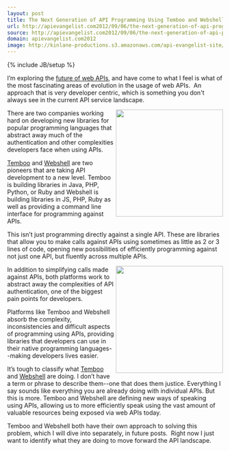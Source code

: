 ```yaml
---
layout: post
title: The Next Generation of API Programming Using Temboo and Webshell
url: http://apievangelist.com2012/09/06/the-next-generation-of-api-programming-using-temboo-and-webshell/
source: http://apievangelist.com2012/09/06/the-next-generation-of-api-programming-using-temboo-and-webshell/
domain: apievangelist.com2012
image: http://kinlane-productions.s3.amazonaws.com/api-evangelist-site/blog/temboo-webshell.png
---
```

{% include JB/setup %}<p>
     I’m exploring the <a title="future of web APIs" href="http://apievangelist.com/2012/07/27/what-is-the-future-of-web-apis/">future of web APIs</a>, and have come to what I feel is what of the most fascinating areas of evolution in the usage of web APIs.  An approach that is very developer centric, which is something you don't always see in the current API service landscape.
</p>
<p>
     <a title="Temboo" href="https://www.temboo.com"><img src="https://s3.amazonaws.com/kinlane-productions/api-evangelist/temboo/Temboo-Logo.png"  width="250" align="right" /></a>
</p>
<p>
     There are two companies working hard on developing new libraries for popular programming languages that abstract away much of the authentication and other complexities developers face when using APIs.
</p>
<p>
     <a title="Temboo" href="https://www.temboo.com">Temboo</a> and <a title="Webshell" href="http://webshell.io/">Webshell</a> are two pioneers that are taking API development to a new level. Temboo is building libraries in Java, PHP, Python, or Ruby and Webshell is building libraries in JS, PHP, Ruby as well as providing a command line interface for programming against APIs.
</p>
<p>
     This isn’t just programming directly against a single API. These are libraries that allow you to make calls against APIs using sometimes as little as 2 or 3 lines of code, opening new possibilities of efficiently programming against not just one API, but fluently across multiple APIs.
</p>
<p>
     <a title="Webshell" href="http://webshell.io/"><img src="https://s3.amazonaws.com/kinlane-productions/api-evangelist/webshell/webshell-logo.jpg"  width="250" align="right" /></a>
</p>
<p>
     In addition to simplifying calls made against APIs, both platforms work to abstract away the complexities of API authentication, one of the biggest pain points for developers.
</p>
<p>
     Platforms like Temboo and Webshell absorb the complexity, inconsistencies and difficult aspects of programming using APIs, providing libraries that developers can use in their native programming languages--making developers lives easier.
</p>
<p>
     It’s tough to classify what <a title="Temboo" href="https://www.temboo.com">Temboo</a> and <a title="Webshell" href="http://webshell.io/">Webshell</a> are doing. I don’t have a term or phrase to describe them--one that does them justice. Everything I say sounds like everything you are already doing with individual APIs. But this is more. Temboo and Webshell are defining new ways of speaking using APIs, allowing us to more efficiently speak using the vast amount of valuable resources being exposed via web APIs today.
</p>
<p>
     Temboo and Webshell both have their own approach to solving this problem, which I will dive into separately, in future posts.  Right now I just want to identify what they are doing to move forward the API landscape.
</p>
